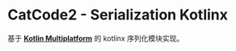 # CatCode2 - Serialization Kotlinx 

基于 [**Kotlin Multiplatform**](https://kotlinlang.org/docs/multiplatform.html) 的 kotlinx 序列化模块实现。

